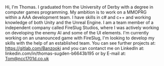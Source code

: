 <!---
Banzooki/Banzooki is a ✨ special ✨ repository because its `README.md` (this file) appears on your GitHub profile.
You can click the Preview link to take a look at your changes.
--->
Hi, I'm Thomas. I graduated from the University of Derby with a degree in computer games programming. My ambition is to work on a MMOPRG within a AAA development team. I have skills in c# and c++ and working knowledge of both Unity and the Unreal Engine. I am a team member of a independent company called FireSlug Studios, where I was actively working on developing the enemy AI and some of the UI elements. I'm currently working on an unanounced game with FireSlug, I'm looking to develop my skills with the help of an established team.
You can see further projects at: https://gitlab.com/Banzooki and you can contanct me on LinkedIn at: linkedin.com/in/thomas-sugden-b6643b195 or by E-mail at: Tom@ncc1701d.co.uk
